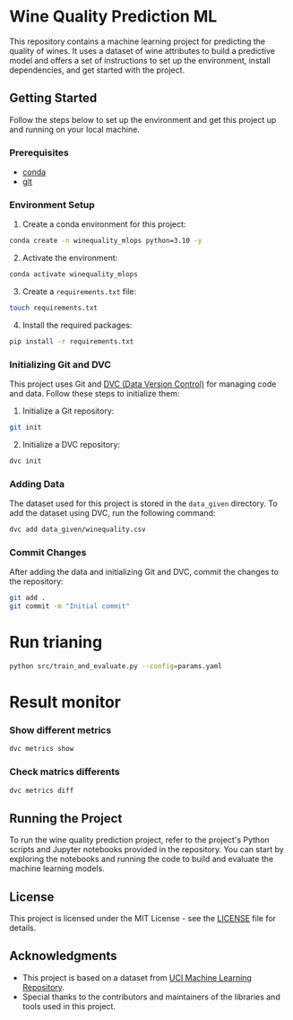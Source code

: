# Wine Quality Prediction ML

This repository contains a machine learning project for predicting the quality of wines. It uses a dataset of wine attributes to build a predictive model and offers a set of instructions to set up the environment, install dependencies, and get started with the project.

## Getting Started

Follow the steps below to set up the environment and get this project up and running on your local machine.

### Prerequisites

- [conda](https://docs.conda.io/en/latest/miniconda.html)
- [git](https://git-scm.com/)

### Environment Setup

1. Create a conda environment for this project:

```bash
conda create -n winequality_mlops python=3.10 -y
```

2. Activate the environment:

```bash
conda activate winequality_mlops
```

3. Create a `requirements.txt` file:

```bash
touch requirements.txt
```

4. Install the required packages:

```bash
pip install -r requirements.txt
```

### Initializing Git and DVC

This project uses Git and [DVC (Data Version Control)](https://dvc.org/) for managing code and data. Follow these steps to initialize them:

1. Initialize a Git repository:

```bash
git init
```

2. Initialize a DVC repository:

```bash
dvc init
```

### Adding Data

The dataset used for this project is stored in the `data_given` directory. To add the dataset using DVC, run the following command:

```bash
dvc add data_given/winequality.csv
```

### Commit Changes

After adding the data and initializing Git and DVC, commit the changes to the repository:

```bash
git add .
git commit -m "Initial commit"
```

# Run trianing
```bash
python src/train_and_evaluate.py --config=params.yaml
```

# Result monitor
### Show different metrics
```bash
dvc metrics show
```
### Check matrics differents
```bash
dvc metrics diff
```

## Running the Project

To run the wine quality prediction project, refer to the project's Python scripts and Jupyter notebooks provided in the repository. You can start by exploring the notebooks and running the code to build and evaluate the machine learning models.

## License

This project is licensed under the MIT License - see the [LICENSE](#) file for details.

## Acknowledgments

- This project is based on a dataset from [UCI Machine Learning Repository](https://archive.ics.uci.edu/ml/datasets/wine+quality).
- Special thanks to the contributors and maintainers of the libraries and tools used in this project.
